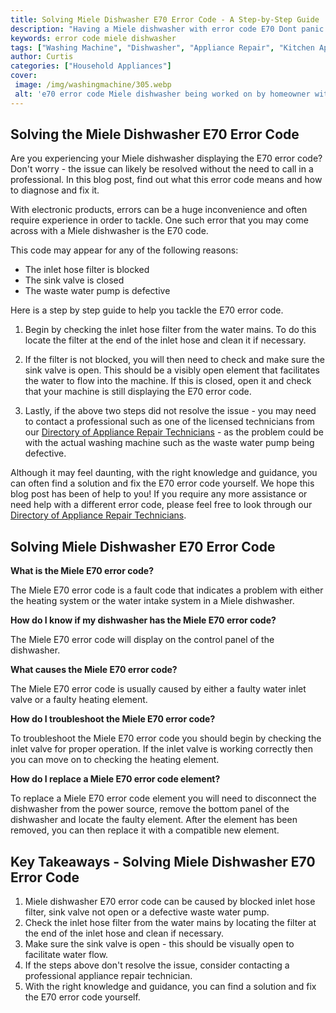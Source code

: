 ```yaml
---
title: Solving Miele Dishwasher E70 Error Code - A Step-by-Step Guide
description: "Having a Miele dishwasher with error code E70 Dont panic In this blog post we walk you through a step-by-step guide to solving this technical issue"
keywords: error code miele dishwasher
tags: ["Washing Machine", "Dishwasher", "Appliance Repair", "Kitchen Appliances", "Clean Appliance", "Appliance Brand"]
author: Curtis
categories: ["Household Appliances"]
cover: 
 image: /img/washingmachine/305.webp
 alt: 'e70 error code Miele dishwasher being worked on by homeowner with hand tools'
---
```

## Solving the Miele Dishwasher E70 Error Code
Are you experiencing your Miele dishwasher displaying the E70 error code? Don't worry - the issue can likely be resolved without the need to call in a professional. In this blog post, find out what this error code means and how to diagnose and fix it.


With electronic products, errors can be a huge inconvenience and often require experience in order to tackle. One such error that you may come across with a Miele dishwasher is the E70 code. 

This code may appear for any of the following reasons: 
- The inlet hose filter is blocked
- The sink valve is closed
- The waste water pump is defective

Here is a step by step guide to help you tackle the E70 error code.

1. Begin by checking the inlet hose filter from the water mains. To do this locate the filter at the end of the inlet hose and clean it if necessary.

2. If the filter is not blocked, you will then need to check and make sure the sink valve is open. This should be a visibly open element that facilitates the water to flow into the machine. If this is closed, open it and check that your machine is still displaying the E70 error code.

3. Lastly, if the above two steps did not resolve the issue - you may need to contact a professional such as one of the licensed technicians from our [Directory of Appliance Repair Technicians](./pages/appliance-repair-technicians) - as the problem could be with the actual washing machine such as the waste water pump being defective. 

Although it may feel daunting, with the right knowledge and guidance, you can often find a solution and fix the E70 error code yourself. We hope this blog post has been of help to you! If you require any more assistance or need help with a different error code, please feel free to look through our [Directory of Appliance Repair Technicians](./pages/appliance-repair-technicians).

## Solving Miele Dishwasher E70 Error Code

**What is the Miele E70 error code?**

The Miele E70 error code is a fault code that indicates a problem with either the heating system or the water intake system in a Miele dishwasher.

**How do I know if my dishwasher has the Miele E70 error code?**

The Miele E70 error code will display on the control panel of the dishwasher.

**What causes the Miele E70 error code?**

The Miele E70 error code is usually caused by either a faulty water inlet valve or a faulty heating element.

**How do I troubleshoot the Miele E70 error code?**

To troubleshoot the Miele E70 error code you should begin by checking the inlet valve for proper operation. If the inlet valve is working correctly then you can move on to checking the heating element.

**How do I replace a Miele E70 error code element?**

To replace a Miele E70 error code element you will need to disconnect the dishwasher from the power source, remove the bottom panel of the dishwasher and locate the faulty element. After the element has been removed, you can then replace it with a compatible new element.

## Key Takeaways - Solving Miele Dishwasher E70 Error Code 
1. Miele dishwasher E70 error code can be caused by blocked inlet hose filter, sink valve not open or a defective waste water pump. 
2. Check the inlet hose filter from the water mains by locating the filter at the end of the inlet hose and clean if necessary. 
3. Make sure the sink valve is open - this should be visually open to facilitate water flow.
4. If the steps above don't resolve the issue, consider contacting a professional appliance repair technician. 
5. With the right knowledge and guidance, you can find a solution and fix the E70 error code yourself.
